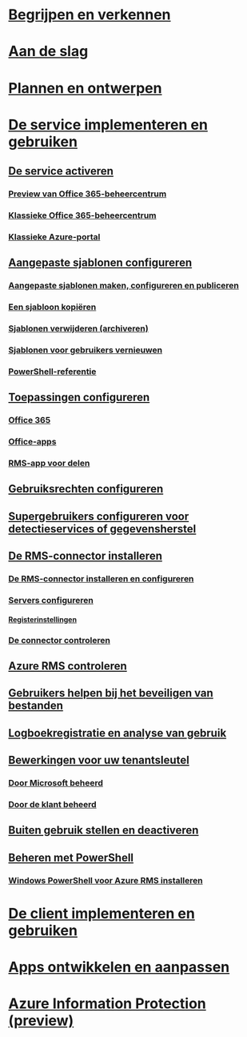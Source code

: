 # [Begrijpen en verkennen](/rights-management/understand-explore/azure-rights-management)
# [Aan de slag](/rights-management/get-started/requirements-azure-rms)
# [Plannen en ontwerpen](/rights-management/plan-design/deployment-roadmap)
# [De service implementeren en gebruiken](activate-service.md)
## [De service activeren](activate-service.md)
### [Preview van Office 365-beheercentrum](activate-office365-preview.md)
### [Klassieke Office 365-beheercentrum](activate-office365-classic.md)
### [Klassieke Azure-portal](activate-azure-classic.md)
## [Aangepaste sjablonen configureren](configure-custom-templates.md)
### [Aangepaste sjablonen maken, configureren en publiceren](create-template.md) 
### [Een sjabloon kopiëren](copy-template.md)
### [Sjablonen verwijderen (archiveren)](remove-template.md) 
### [Sjablonen voor gebruikers vernieuwen](refresh-templates.md)
### [PowerShell-referentie](configure-templates-with-powershell.md)
## [Toepassingen configureren](configure-applications.md)
### [Office 365](configure-office365.md)
### [Office-apps](configure-office-apps.md)
### [RMS-app voor delen](configure-sharing-app.md)
## [Gebruiksrechten configureren](configure-usage-rights.md)
## [Supergebruikers configureren voor detectieservices of gegevensherstel](configure-super-users.md)
## [De RMS-connector installeren](deploy-rms-connector.md)
### [De RMS-connector installeren en configureren](install-configure-rms-connector.md)
### [Servers configureren](configure-servers-rms-connector.md)
#### [Registerinstellingen](rms-connector-registry-settings.md)
### [De connector controleren](monitor-rms-connector.md)
## [Azure RMS controleren](verify.md)
## [Gebruikers helpen bij het beveiligen van bestanden](help-users.md)
## [Logboekregistratie en analyse van gebruik](log-analyze-usage.md)
## [Bewerkingen voor uw tenantsleutel](operations-tenant-key.md)
### [Door Microsoft beheerd](operations-microsoft-managed-tenant-key.md)
### [Door de klant beheerd](operations-customer-managed-tenant-key.md)
## [Buiten gebruik stellen en deactiveren](decommission-deactivate.md)
## [Beheren met PowerShell](administer-powershell.md)
### [Windows PowerShell voor Azure RMS installeren](install-powershell.md)
# [De client implementeren en gebruiken](/rights-management/rms-client/use-client)
# [Apps ontwikkelen en aanpassen](/rights-management/develop/developers-guide)
# [Azure Information Protection (preview)](/rights-management/information-protection/what-is-information-protection)


<!--HONumber=Jul16_HO3-->


